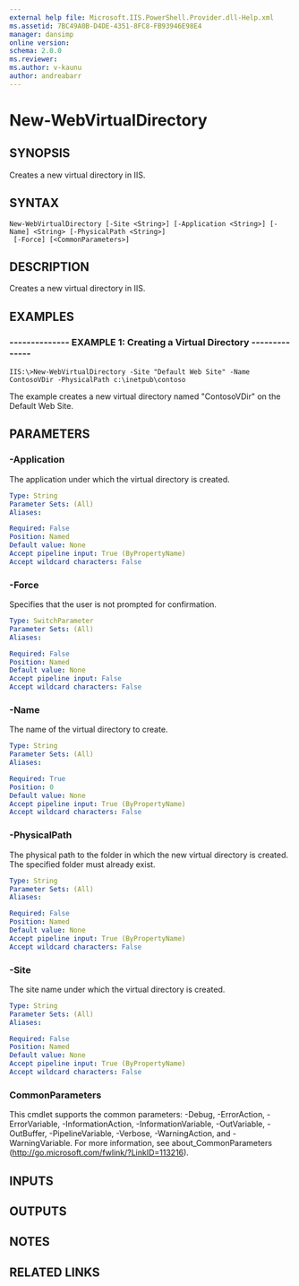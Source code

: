 ```yaml
---
external help file: Microsoft.IIS.PowerShell.Provider.dll-Help.xml
ms.assetid: 7BC49A0B-D4DE-4351-8FC8-FB93946E98E4
manager: dansimp
online version: 
schema: 2.0.0
ms.reviewer:
ms.author: v-kaunu
author: andreabarr
---
```


# New-WebVirtualDirectory

## SYNOPSIS
Creates a new virtual directory in IIS.

## SYNTAX

```
New-WebVirtualDirectory [-Site <String>] [-Application <String>] [-Name] <String> [-PhysicalPath <String>]
 [-Force] [<CommonParameters>]
```

## DESCRIPTION
Creates a new virtual directory in IIS.

## EXAMPLES

### -------------- EXAMPLE 1: Creating a Virtual Directory --------------
```
IIS:\>New-WebVirtualDirectory -Site "Default Web Site" -Name ContosoVDir -PhysicalPath c:\inetpub\contoso
```

The example creates a new virtual directory named "ContosoVDir" on the Default Web Site.

## PARAMETERS

### -Application
The application under which the virtual directory is created.

```yaml
Type: String
Parameter Sets: (All)
Aliases: 

Required: False
Position: Named
Default value: None
Accept pipeline input: True (ByPropertyName)
Accept wildcard characters: False
```

### -Force
Specifies that the user is not prompted for confirmation.

```yaml
Type: SwitchParameter
Parameter Sets: (All)
Aliases: 

Required: False
Position: Named
Default value: None
Accept pipeline input: False
Accept wildcard characters: False
```

### -Name
The name of the virtual directory to create.

```yaml
Type: String
Parameter Sets: (All)
Aliases: 

Required: True
Position: 0
Default value: None
Accept pipeline input: True (ByPropertyName)
Accept wildcard characters: False
```

### -PhysicalPath
The physical path to the folder in which the new virtual directory is created.
The specified folder must already exist.

```yaml
Type: String
Parameter Sets: (All)
Aliases: 

Required: False
Position: Named
Default value: None
Accept pipeline input: True (ByPropertyName)
Accept wildcard characters: False
```

### -Site
The site name under which the virtual directory is created.

```yaml
Type: String
Parameter Sets: (All)
Aliases: 

Required: False
Position: Named
Default value: None
Accept pipeline input: True (ByPropertyName)
Accept wildcard characters: False
```

### CommonParameters
This cmdlet supports the common parameters: -Debug, -ErrorAction, -ErrorVariable, -InformationAction, -InformationVariable, -OutVariable, -OutBuffer, -PipelineVariable, -Verbose, -WarningAction, and -WarningVariable. For more information, see about_CommonParameters (http://go.microsoft.com/fwlink/?LinkID=113216).

## INPUTS

## OUTPUTS

## NOTES

## RELATED LINKS

